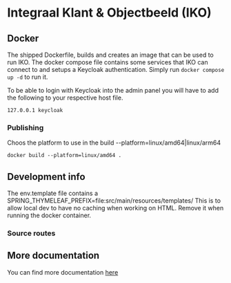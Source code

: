 # Integraal Klant & Objectbeeld (IKO)

## Docker

The shipped Dockerfile, builds and creates an image that can be used to run IKO. The docker compose file contains some
services that IKO can connect to and setups a Keycloak authentication. Simply run `docker compose up -d` to run it.

To be able to login with Keycloak into the admin panel you will have to add the following to your respective host file.

```text
127.0.0.1 keycloak
```

### Publishing
Choos the platform to use in the build --platform=linux/amd64|linux/arm64
```text
docker build --platform=linux/amd64 .
```

## Development info 

The env.template file contains a SPRING_THYMELEAF_PREFIX=file:src/main/resources/templates/
This is to allow local dev to have no caching when working on HTML. Remove it when running the docker container.

### Source routes

## More documentation

You can find more documentation [here](./doc/index.md)
